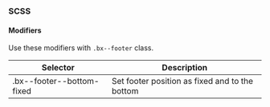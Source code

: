### SCSS

#### Modifiers

Use these modifiers with `.bx--footer` class.

| Selector                  | Description                                    |
| ------------------------- | ---------------------------------------------- |
| .bx--footer--bottom-fixed | Set footer position as fixed and to the bottom |
